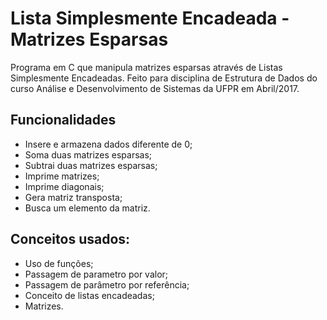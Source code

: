 # Lista Simplesmente Encadeada - Matrizes Esparsas
Programa em C que manipula matrizes esparsas através de Listas Simplesmente Encadeadas.
Feito para disciplina de Estrutura de Dados do curso Análise e Desenvolvimento de Sistemas da UFPR em Abril/2017.

## Funcionalidades
* Insere e armazena dados diferente de 0;
* Soma duas matrizes esparsas;
* Subtrai duas matrizes esparsas;
* Imprime matrizes;
* Imprime diagonais;
* Gera matriz transposta;
* Busca um elemento da matriz.

## Conceitos usados:
* Uso de funções;
* Passagem de parametro por valor;
* Passagem de parâmetro por referência;
* Conceito de listas encadeadas;
* Matrizes.
